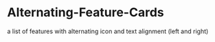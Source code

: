 # Alternating-Feature-Cards
a list of features with alternating icon and text alignment (left and right)
